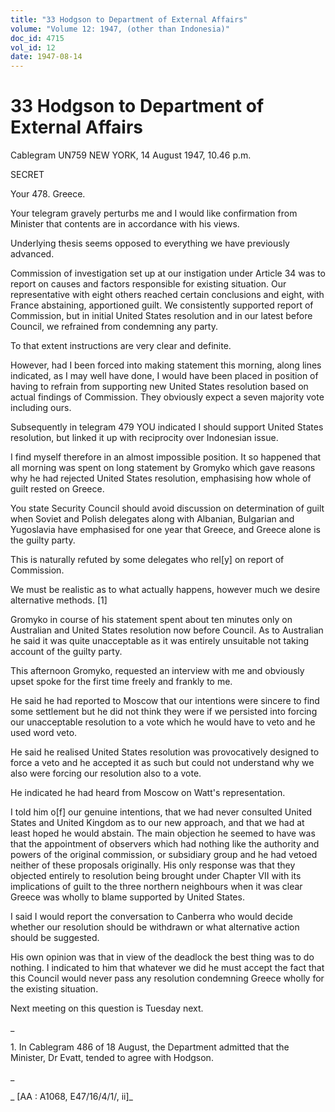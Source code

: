 ```yaml
---
title: "33 Hodgson to Department of External Affairs"
volume: "Volume 12: 1947, (other than Indonesia)"
doc_id: 4715
vol_id: 12
date: 1947-08-14
---
```


# 33 Hodgson to Department of External Affairs

Cablegram UN759 NEW YORK, 14 August 1947, 10.46 p.m.

SECRET

Your 478. Greece.

Your telegram gravely perturbs me and I would like confirmation from Minister that contents are in accordance with his views.

Underlying thesis seems opposed to everything we have previously advanced.

Commission of investigation set up at our instigation under Article 34 was to report on causes and factors responsible for existing situation. Our representative with eight others reached certain conclusions and eight, with France abstaining, apportioned guilt. We consistently supported report of Commission, but in initial United States resolution and in our latest before Council, we refrained from condemning any party.

To that extent instructions are very clear and definite.

However, had I been forced into making statement this morning, along lines indicated, as I may well have done, I would have been placed in position of having to refrain from supporting new United States resolution based on actual findings of Commission. They obviously expect a seven majority vote including ours.

Subsequently in telegram 479 YOU indicated I should support United States resolution, but linked it up with reciprocity over Indonesian issue.

I find myself therefore in an almost impossible position. It so happened that all morning was spent on long statement by Gromyko which gave reasons why he had rejected United States resolution, emphasising how whole of guilt rested on Greece.

You state Security Council should avoid discussion on determination of guilt when Soviet and Polish delegates along with Albanian, Bulgarian and Yugoslavia have emphasised for one year that Greece, and Greece alone is the guilty party.

This is naturally refuted by some delegates who rel[y] on report of Commission.

We must be realistic as to what actually happens, however much we desire alternative methods. [1]

Gromyko in course of his statement spent about ten minutes only on Australian and United States resolution now before Council. As to Australian he said it was quite unacceptable as it was entirely unsuitable not taking account of the guilty party.

This afternoon Gromyko, requested an interview with me and obviously upset spoke for the first time freely and frankly to me.

He said he had reported to Moscow that our intentions were sincere to find some settlement but he did not think they were if we persisted into forcing our unacceptable resolution to a vote which he would have to veto and he used word veto.

He said he realised United States resolution was provocatively designed to force a veto and he accepted it as such but could not understand why we also were forcing our resolution also to a vote.

He indicated he had heard from Moscow on Watt's representation.

I told him o[f] our genuine intentions, that we had never consulted United States and United Kingdom as to our new approach, and that we had at least hoped he would abstain. The main objection he seemed to have was that the appointment of observers which had nothing like the authority and powers of the original commission, or subsidiary group and he had vetoed neither of these proposals originally. His only response was that they objected entirely to resolution being brought under Chapter VII with its implications of guilt to the three northern neighbours when it was clear Greece was wholly to blame supported by United States.

I said I would report the conversation to Canberra who would decide whether our resolution should be withdrawn or what alternative action should be suggested.

His own opinion was that in view of the deadlock the best thing was to do nothing. I indicated to him that whatever we did he must accept the fact that this Council would never pass any resolution condemning Greece wholly for the existing situation.

Next meeting on this question is Tuesday next.

_

1\. In Cablegram 486 of 18 August, the Department admitted that the Minister, Dr Evatt, tended to agree with Hodgson.

_

_ [AA : A1068, E47/16/4/1/, ii]_
